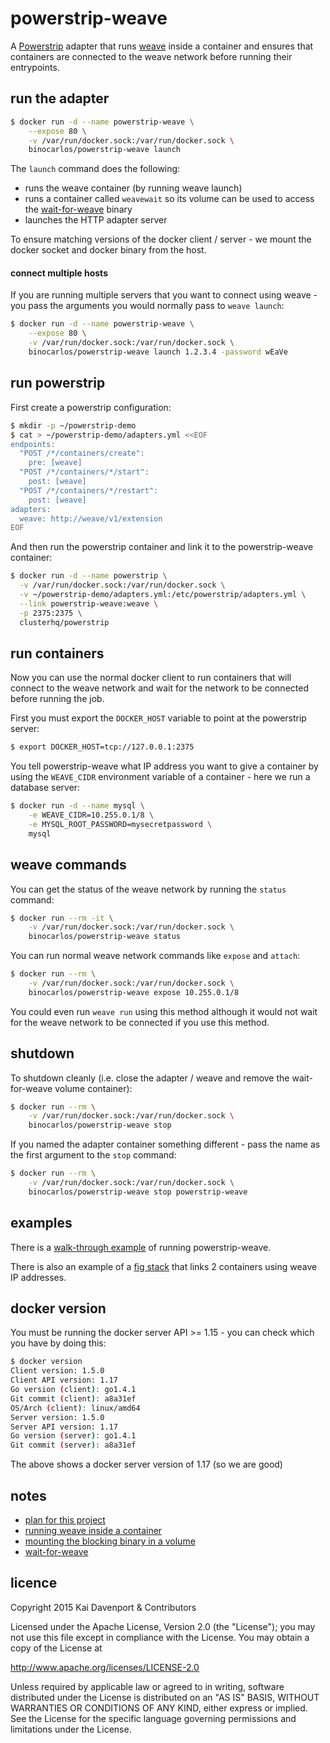 powerstrip-weave
================

A [Powerstrip](https://github.com/ClusterHQ/powerstrip) adapter that runs [weave](https://github.com/zettio/weave) inside a container and ensures that containers are connected to the weave network before running their entrypoints.

## run the adapter

```bash
$ docker run -d --name powerstrip-weave \
    --expose 80 \
    -v /var/run/docker.sock:/var/run/docker.sock \
    binocarlos/powerstrip-weave launch
```

The `launch` command does the following:

 * runs the weave container (by running weave launch)
 * runs a container called `weavewait` so its volume can be used to access the [wait-for-weave](https://github.com/binocarlos/wait-for-weave) binary
 * launches the HTTP adapter server

To ensure matching versions of the docker client / server - we mount the docker socket and docker binary from the host.

#### connect multiple hosts

If you are running multiple servers that you want to connect using weave - you pass the arguments you would normally pass to `weave launch`:

```bash
$ docker run -d --name powerstrip-weave \
    --expose 80 \
    -v /var/run/docker.sock:/var/run/docker.sock \
    binocarlos/powerstrip-weave launch 1.2.3.4 -password wEaVe
```

## run powerstrip

First create a powerstrip configuration:

```bash
$ mkdir -p ~/powerstrip-demo
$ cat > ~/powerstrip-demo/adapters.yml <<EOF
endpoints:
  "POST /*/containers/create":
    pre: [weave]
  "POST /*/containers/*/start":
    post: [weave]
  "POST /*/containers/*/restart":
    post: [weave]
adapters:
  weave: http://weave/v1/extension
EOF
```

And then run the powerstrip container and link it to the powerstrip-weave container:

```bash
$ docker run -d --name powerstrip \
  -v /var/run/docker.sock:/var/run/docker.sock \
  -v ~/powerstrip-demo/adapters.yml:/etc/powerstrip/adapters.yml \
  --link powerstrip-weave:weave \
  -p 2375:2375 \
  clusterhq/powerstrip
```

## run containers

Now you can use the normal docker client to run containers that will connect to the weave network and wait for the network to be connected before running the job.

First you must export the `DOCKER_HOST` variable to point at the powerstrip server:

```bash
$ export DOCKER_HOST=tcp://127.0.0.1:2375
```

You tell powerstrip-weave what IP address you want to give a container by using the `WEAVE_CIDR` environment variable of a container - here we run a database server:

```bash
$ docker run -d --name mysql \
    -e WEAVE_CIDR=10.255.0.1/8 \
    -e MYSQL_ROOT_PASSWORD=mysecretpassword \
    mysql
```

## weave commands

You can get the status of the weave network by running the `status` command:

```bash
$ docker run --rm -it \
    -v /var/run/docker.sock:/var/run/docker.sock \
    binocarlos/powerstrip-weave status
```

You can run normal weave network commands like `expose` and `attach`:

```bash
$ docker run --rm \
    -v /var/run/docker.sock:/var/run/docker.sock \
    binocarlos/powerstrip-weave expose 10.255.0.1/8
```

You could even run `weave run` using this method although it would not wait for the weave network to be connected if you use this method.

## shutdown

To shutdown cleanly (i.e. close the adapter / weave and remove the wait-for-weave volume container):

```bash
$ docker run --rm \
    -v /var/run/docker.sock:/var/run/docker.sock \
    binocarlos/powerstrip-weave stop
```

If you named the adapter container something different - pass the name as the first argument to the `stop` command:

```bash
$ docker run --rm \
    -v /var/run/docker.sock:/var/run/docker.sock \
    binocarlos/powerstrip-weave stop powerstrip-weave
```

## examples
There is a [walk-through example](https://github.com/binocarlos/powerstrip-weave/tree/master/example) of running powerstrip-weave.

There is also an example of a [fig stack](https://github.com/binocarlos/powerstrip-weave/tree/master/example#running-the-fig-example) that links 2 containers using weave IP addresses.

## docker version
You must be running the docker server API >= 1.15 - you can check which you have by doing this:

```bash
$ docker version
Client version: 1.5.0
Client API version: 1.17
Go version (client): go1.4.1
Git commit (client): a8a31ef
OS/Arch (client): linux/amd64
Server version: 1.5.0
Server API version: 1.17
Go version (server): go1.4.1
Git commit (server): a8a31ef
```

The above shows a docker server version of 1.17 (so we are good)

## notes

 * [plan for this project](https://github.com/zettio/weave/issues/47#issuecomment-69471269)
 * [running weave inside a container](https://github.com/zettio/weave/issues/312)
 * [mounting the blocking binary in a volume](https://github.com/zettio/weave/issues/47#issuecomment-68787816)
 * [wait-for-weave](https://github.com/binocarlos/wait-for-weave)

## licence

Copyright 2015 Kai Davenport & Contributors

Licensed under the Apache License, Version 2.0 (the "License"); you may not use this file except in compliance with the License.  You may obtain a copy of the License at

   http://www.apache.org/licenses/LICENSE-2.0

Unless required by applicable law or agreed to in writing, software distributed under the License is distributed on an "AS IS" BASIS, WITHOUT WARRANTIES OR CONDITIONS OF ANY KIND, either express or implied.  See the License for the specific language governing permissions and limitations under the License.
